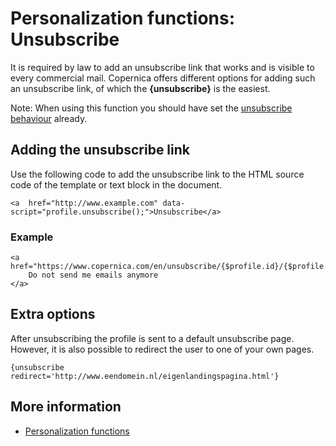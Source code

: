 # Personalization functions: Unsubscribe

It is required by law to add an unsubscribe link that works and 
is visible to every commercial mail. Copernica offers different options 
for adding such an unsubscribe link, of which the **{unsubscribe}** is 
the easiest.

Note: When using this function you should have set the [unsubscribe behaviour](./database-unsubscribe-behavior) 
already.

## Adding the unsubscribe link

Use the following code to add the unsubscribe link to the HTML source 
code of the template or text block in the document.

    <a  href="http://www.example.com" data-script="profile.unsubscribe();">Unsubscribe</a>

### Example

    <a href="https://www.copernica.com/en/unsubscribe/{$profile.id}/{$profile.code}/">
        Do not send me emails anymore
    </a>

## Extra options

After unsubscribing the profile is sent to a default unsubscribe page. 
However, it is also possible to redirect the user to one of your own pages.

`{unsubscribe redirect='http://www.eendomein.nl/eigenlandingspagina.html'}`

## More information

* [Personalization functions](./personalization-functions)
